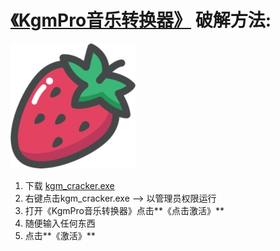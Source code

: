 # [《KgmPro音乐转换器》](https://mortalworld.net/kgm-download.html) 破解方法:

![strawberry](img/strawberry.jpg)

1. 下载 [kgm_cracker.exe](https://github.com/zogodo/kgm_cracker/raw/master/kgm_cracker.exe)
2. 右键点击kgm_cracker.exe --> 以管理员权限运行
3. 打开《KgmPro音乐转换器》点击**《点击激活》**
4. 随便输入任何东西
5. 点击**《激活》**

